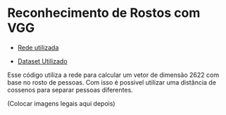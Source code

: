 # Reconhecimento de Rostos com VGG

* [Rede utilizada](https://drive.google.com/file/d/1CPSeum3HpopfomUEK1gybeuIVoeJT_Eo/view "Rede Utilizada")

* [Dataset Utilizado]()

Esse código utiliza a rede para calcular um vetor de dimensão 2622 com base no rosto de pessoas. Com isso é possivel utilizar uma distância de cossenos para separar pessoas diferentes.

(Colocar imagens legais aqui depois)